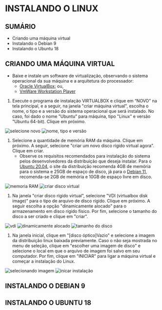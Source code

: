 # INSTALANDO O LINUX

## SUMÁRIO
* Criando uma máquina virtual
* Instalando o Debian 9
* Instalando o Ubuntu 18

## CRIANDO UMA MÁQUINA VIRTUAL
* Baixe e instale um software de virtualização, observando o sistema operacional da sua máquina e a arquitetura do processador:
    * [Oracle VirtualBox](https://www.virtualbox.org/wiki/Downloads); ou,
    * [VmWare Workstation Player](https://www.vmware.com/products/workstation-player.html)

1. Execute o programa de instalação VIRTUALBOX e clique em “NOVO” na tela principal, e a seguir, na janela "criar máquina virtual", escolha o nome, o tipo e a versão do sistema operacional que será instalado. No caso, foi dado o nome "Ubuntu" para máquina, tipo "Linux" e versão "Ubuntu 64-bit). Clique em próximo.

![selecione novo](imagens/00.png)
![nome, tipo e versão](imagens/01.png)

1. Selecione a quantidade de memória RAM da máquina. Clique em próximo. A seguir, selecione "criar um novo disco rígido virtual agora". Clique em criar. 
    * Observe os requisitos recomendados para instalação do sistema pelos desenvolvedores da distribuição que deseja instalar. Para o [Ubuntu 20.04](https://ubuntu.com/download/desktop), o site da distribuição recomenda 4GB de memória para o sistema e 25GB de espaço de disco, já para o [Debian 11](https://www.debian.org/download), recomenda-se 2GB de memória e 10GB de espaço livre em disco.

![memoria RAM](imagens/02.png)
![criar disco virtual](imagens/03.png)

1. Na janela "criar disco rígido virtual", selecione "VDI (virtualbox disk image)" para o tipo de arquivo de disco rígido. Clique em próximo. A seguir escolha a opção "dinamicamente alocado" para o armazenamento em disco rígido físico. Por fim, selecione o tamanho do disco a ser criado e clique em "criar".

![vdi](imagens/04.png)
![dinamicamente alocado](imagens/05.png)
![tamanho do disco](imagens/06.png)

1. Na janela inicial, clique em "[disco óptico]Vazio" e selecione a imagem da distribuição linux baixada previamente. Caso o não seja mostrada no menu de seleção, clique em "escolher uma imagem de disco" e selecione o local em que o arquivo de imagem foi salvo em seu computador. Por fim, clique em "INICIAR" para ligar a máquina virtual e começar a instalação do Linux.

![selecionando imagem](imagens/07.png)
![inicar instalação](imagens/08.png)


## INSTALANDO O DEBIAN 9


## INSTALANDO O UBUNTU 18

